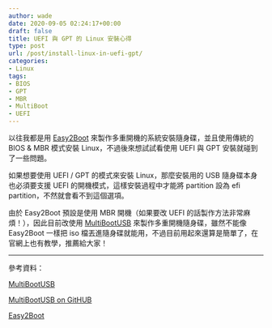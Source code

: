 ```yaml
---
author: wade
date: 2020-09-05 02:24:17+00:00
draft: false
title: UEFI 與 GPT 的 Linux 安裝心得
type: post
url: /post/install-linux-in-uefi-gpt/
categories:
- Linux
tags:
- BIOS
- GPT
- MBR
- MultiBoot
- UEFI
---
```


以往我都是用 [Easy2Boot](https://www.easy2boot.com/) 來製作多重開機的系統安裝隨身碟，並且使用傳統的 BIOS & MBR 模式安裝 Linux，不過後來想試試看使用 UEFI 與 GPT 安裝就碰到了一些問題。

如果想要使用 UEFI / GPT 的模式來安裝 Linux，那麼<span class="hl-red">安裝用的 USB 隨身碟本身也必須要支援 UEFI 的開機模式</span>，這樣安裝過程中才能將 partition 設為 efi partition，不然就會看不到這個選項。

由於 Easy2Boot 預設是使用 MBR 開機（如果要改 UEFI 的話製作方法非常麻煩！），因此目前改使用 [MultiBootUSB](http://multibootusb.org/) 來製作多重開機隨身碟，雖然不能像 Easy2Boot 一樣把 iso 檔丟進隨身碟就能用，不過目前用起來還算是簡單了，在官網上也有教學，推薦給大家！

* * *

參考資料：

[MultiBootUSB](http://multibootusb.org/)

[MultiBootUSB on GitHUB](https://github.com/mbusb/multibootusb)

[Easy2Boot](https://www.easy2boot.com/)
